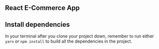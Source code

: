 ## React E-Commerce App


## Install dependencies

In your terminal after you clone your project down, remember to run either `yarn` or `npm install` to build all the dependencies in the project.
